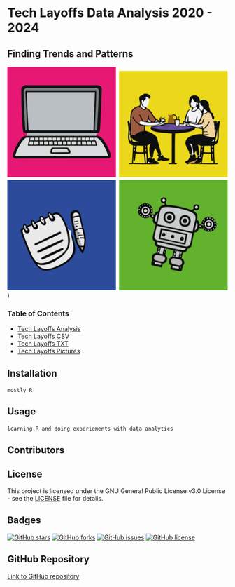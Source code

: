 # Tech Layoffs Data Analysis 2020 - 2024

## Finding Trends and Patterns

![head_picture](https://github.com/UlrikeDetective/tech_layoffs/blob/main/tech_layoffs_pictures/tech_layoffs.png))


### Table of Contents
- [Tech Layoffs Analysis](https://github.com/UlrikeDetective/tech_layoffs/tree/main/tech_layoffs_analysis)
- [Tech Layoffs CSV](https://github.com/UlrikeDetective/tech_layoffs/tree/main/tech_layoffs_csv)
- [Tech Layoffs TXT](https://github.com/UlrikeDetective/tech_layoffs/tree/main/tech_layoffs_txt)
- [Tech Layoffs Pictures](https://github.com/UlrikeDetective/tech_layoffs/tree/main/tech_layoffs_pictures)

## Installation

```
mostly R
```
## Usage
```
learning R and doing experiements with data analytics
```
## Contributors


## License
This project is licensed under the GNU General Public License v3.0 License - see the [LICENSE](LICENSE) file for details.

## Badges
[![GitHub stars](https://img.shields.io/github/stars/UlrikeDetective/tech_layoffs)](https://github.com/UlrikeDetective/tech_layoffs/stargazers) [![GitHub forks](https://img.shields.io/github/forks/UlrikeDetective/tech_layoffs)](https://github.com/UlrikeDetective/tech_layoffs/network/members) [![GitHub issues](https://img.shields.io/github/issues/UlrikeDetective/tech_layoffs)](https://github.com/UlrikeDetective/tech_layoffs/issues) [![GitHub license](https://img.shields.io/github/license/UlrikeDetective/tech_layoffs)](https://github.com/UlrikeDetective/tech_layoffs/blob/master/LICENSE)

## GitHub Repository
[Link to GitHub repository](https://github.com/UlrikeDetective/tech_layoffs)

